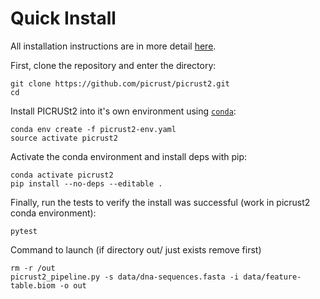 # Quick Install

All installation instructions are in more detail [here](https://github.com/picrust/picrust2/wiki/Installation).

First, clone the repository and enter the directory:

```
git clone https://github.com/picrust/picrust2.git
cd
```

Install PICRUSt2 into it's own environment using [`conda`](https://conda.io/miniconda.html):

```
conda env create -f picrust2-env.yaml
source activate picrust2
```

Activate the conda environment and install deps with pip:

```
conda activate picrust2
pip install --no-deps --editable .
```

Finally, run the tests to verify the install was successful (work in picrust2 conda environment):

```
pytest
```

Command to launch (if directory out/ just exists remove first)

```
rm -r /out
picrust2_pipeline.py -s data/dna-sequences.fasta -i data/feature-table.biom -o out
```
